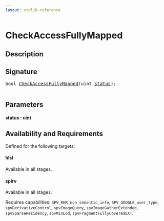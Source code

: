 ```yaml
---
layout: stdlib-reference
---
```


# CheckAccessFullyMapped

## Description





## Signature 

<pre>
<span class="code_keyword">bool</span> <a href="checkaccessfullymapped-05bg.html">CheckAccessFullyMapped</a>(<span class="code_keyword">uint</span> <a href="checkaccessfullymapped-05bg.html#decl-status" class="code_param">status</a>);

</pre>

## Parameters

####  <a id="decl-status"></a>status  : uint

## Availability and Requirements

Defined for the following targets:

#### hlsl
Available in all stages.

#### spirv
Available in all stages.

Requires capabilities: `SPV_KHR_non_semantic_info`, `SPV_GOOGLE_user_type`, `spvDerivativeControl`, `spvImageQuery`, `spvImageGatherExtended`, `spvSparseResidency`, `spvMinLod`, `spvFragmentFullyCoveredEXT`.


